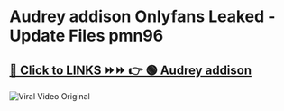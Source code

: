
 # Audrey addison Onlyfans Leaked - Update Files pmn96

## <h2><a href="https://clipsfans.com/Audrey_addison&ref=git">🔗 Click to LINKS ⏩⏩ 👉 🟢 Audrey addison </a></h2>

<a href="https://clipsfans.com/Audrey_addison&ref=git" rel="nofollow" data-target="animated-image.originalLink"><img src="https://i.ibb.co.com/xMMVF88/686577567.gif" alt="Viral Video Original" style="max-width: 100%; display: inline-block;" data-target="animated-image.originalImage"></a>

